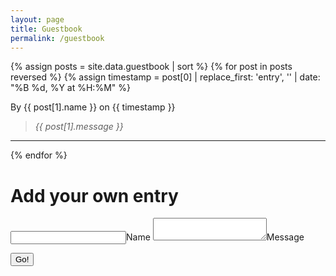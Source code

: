 ```yaml
---
layout: page
title: Guestbook
permalink: /guestbook
---
```


{% assign posts = site.data.guestbook | sort %}
{% for post in posts reversed %}
  {% assign timestamp = post[0] | replace_first: 'entry', '' | date: "%B %d, %Y at %H:%M" %}
<p>
By {{ post[1].name }} on {{ timestamp }}
<blockquote style="font-style: italic;">{{ post[1].message }}</blockquote>
<hr/>
</p>
{% endfor %}

# Add your own entry

<form method="POST" action="https://dev.staticman.net/v3/entry/github/harryyoud/dhbb-site/master/comments">
  <input name="options[redirect]" type="hidden" value="{% link contact-us.markdown %}">

  <input name="options[slug]" type="hidden" value="{{ page.slug }}">
  <label><input name="fields[name]" type="text">Name</label>
  <label><textarea name="fields[message]"></textarea>Message</label>

  <button type="submit">Go!</button>
</form>
